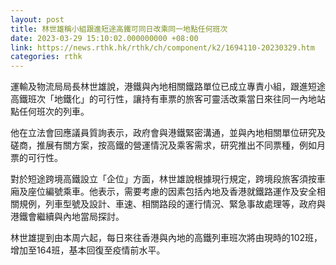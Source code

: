 ```yaml
---
layout: post
title: 林世雄稱小組跟進短途高鐵可同日改乘同一地點任何班次
date: 2023-03-29 15:10:02.000000000 +08:00
link: https://news.rthk.hk/rthk/ch/component/k2/1694110-20230329.htm
categories: rthk
---
```


運輸及物流局局長林世雄說，港鐵與內地相關鐵路單位已成立專責小組，跟進短途高鐵班次「地鐵化」的可行性，讓持有車票的旅客可靈活改乘當日來往同一內地站點任何班次的列車。

他在立法會回應議員質詢表示，政府會與港鐵緊密溝通，並與內地相關單位研究及磋商，推展有關方案，按高鐵的營運情況及乘客需求，研究推出不同票種，例如月票的可行性。

對於短途跨境高鐵設立「企位」方面，林世雄說根據現行規定，跨境段旅客須按車廂及座位編號乘車。他表示，需要考慮的因素包括內地及香港就鐵路運作及安全相關規例，列車型號及設計、車速、相關路段的運行情況、緊急事故處理等，政府與港鐵會繼續與內地當局探討。

林世雄提到由本周六起，每日來往香港與內地的高鐵列車班次將由現時的102班，增加至164班，基本回復至疫情前水平。

